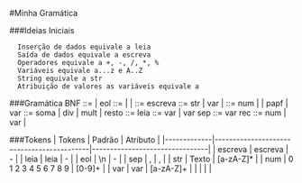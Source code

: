 #Minha Gramática

###Ideias Iniciais

      Inserção de dados equivale a leia
      Saída de dados equivale a escreva
      Operadores equivale a +, -, /, *, %
      Variáveis equivale a...z e A..Z
      String equivale a str
      Atribuição de valores as variáveis equivale a  

###Gramática BNF
      <gr> ::= <cmd> | <cmd>eol<gr>
      <cmd> ::= <at> | <esc> | <leia>
      <esc> ::= escreva <texto>
      <texto> ::= str | var | <expr>
      <expr> ::= num | <expr><op><expr> | pa<expr>pf | var
      <op> ::= soma | div | mult | resto
      <leia> ::= leia <vars>
      <vars> ::= var | var sep<vars>
      <at> ::= var rec <val>
      <val> ::= num | var | <expr>
   
###Tokens
|    Tokens   |                   Padrão                  |            Atributo            |
|-------------|-------------------------------------------|--------------------------------|
|   escreva   |                  escreva                  |               -                |
|    leia     |                   leia                    |               -                |
|     eol     |                    \n                     |               -                |
|     sep     |                     ,                     |               ,                |
|     str     |                   Texto                   |            [a-zA-Z]*           |
|     num     |             0 1 2 3 4 5 6 7 8 9           |              [0-9]+            |
|     var     |                     var                   |            [a-zA-Z]+           |
|             |                                           |                                |
   
